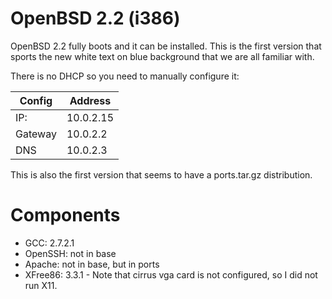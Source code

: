# OpenBSD 2.2 (i386)

OpenBSD 2.2 fully boots and it can be installed. This is the first version
that sports the new white text on blue background that we are all familiar
with.

There is no DHCP so you need to manually configure it:

| Config  | Address   |
| ------- | --------- |
| IP:     | 10.0.2.15 |
| Gateway | 10.0.2.2  |
| DNS     | 10.0.2.3  |

This is also the first version that seems to have a ports.tar.gz distribution.

# Components

* GCC: 2.7.2.1
* OpenSSH: not in base
* Apache: not in base, but in ports
* XFree86: 3.3.1 - Note that cirrus vga card is not configured, so I did not
                   run X11.


